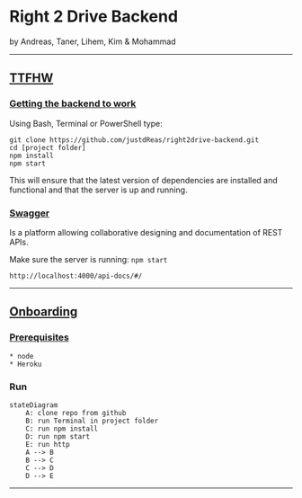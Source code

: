 # **Right 2 Drive Backend**

by Andreas, Taner, Lihem, Kim & Mohammad

---
## <u>**TTFHW**</u>
### <u>Getting the backend to work</u>
Using Bash, Terminal or PowerShell type:

```
git clone https://github.com/justdReas/right2drive-backend.git
cd [project folder]
npm install
npm start
```
This will ensure that the latest version of dependencies are installed and functional and that the server is up and running.

### <u>Swagger</u>

Is a platform allowing collaborative designing and documentation of REST APIs.

Make sure the server is running: ``npm start``

```
http://localhost:4000/api-docs/#/
```

---
## <u>**Onboarding**</u>
### <u>Prerequisites</u>

```
* node
* Heroku
```

### Run


```mermaid
stateDiagram
    A: clone repo from github
    B: run Terminal in project folder
    C: run npm install
    D: run npm start
    E: run http
    A --> B
    B --> C
    C --> D
    D --> E
```

---
